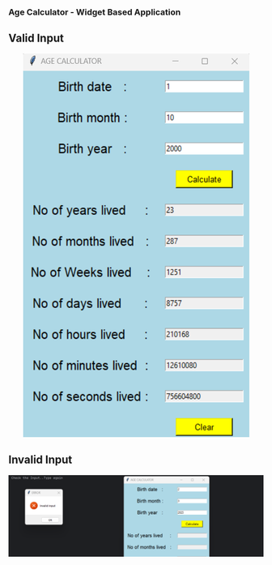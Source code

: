 ### Age Calculator - Widget Based Application

## Valid Input

<div align="center">
<img title="Valid Input" alt="Something wrong" src="Images\Age_Caluculator_Tki_1.png">
</div>

## Invalid Input

<div align="center">
<img title="Invalid Input" alt="Something wrong" src="Images\Age_Caluculator_Tki_2.png">
</div>
